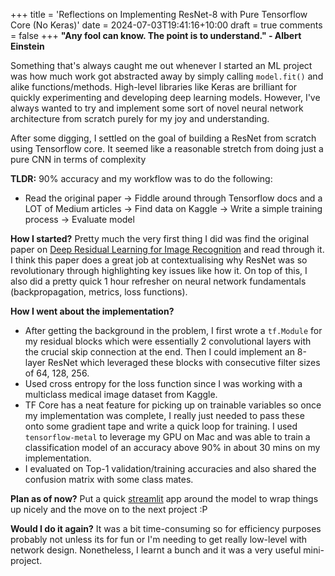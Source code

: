 +++
title = 'Reflections on Implementing ResNet-8 with Pure Tensorflow Core (No Keras)'
date = 2024-07-03T19:41:16+10:00
draft = true
comments = false
+++
**"Any fool can know. The point is to understand." - Albert Einstein**

Something that's always caught me out whenever I started an ML project was how much work got abstracted away by simply calling `model.fit()` and alike functions/methods. High-level libraries like Keras are brilliant for quickly experimenting and developing deep learning models. However, I've always wanted to try and implement some sort of novel neural network architecture from scratch purely for my joy and understanding.

After some digging, I settled on the goal of building a ResNet from scratch using Tensorflow core. It seemed like a reasonable stretch from doing just a pure CNN in terms of complexity

**TLDR:** 90% accuracy and my workflow was to do the following:
- Read the original paper -> Fiddle around through Tensorflow docs and a LOT of Medium articles -> Find data on Kaggle -> Write a simple training process -> Evaluate model

**How I started?** Pretty much the very first thing I did was find the original paper on [Deep Residual Learning for Image Recognition](https://arxiv.org/abs/1512.03385) and read through it. I think this paper does a great job at contextualising why ResNet was so revolutionary through highlighting key issues like how it. On top of this, I also did a pretty quick 1 hour refresher on neural network fundamentals (backpropagation, metrics, loss functions).

**How I went about the implementation?** 
- After getting the background in the problem, I first wrote a `tf.Module` for my residual blocks which were essentially 2 convolutional layers with the crucial skip connection at the end. Then I could implement an 8-layer ResNet which leveraged these blocks with consecutive filter sizes of 64, 128, 256. 
- Used cross entropy for the loss function since I was working with a multiclass medical image dataset from Kaggle. 
- TF Core has a neat feature for picking up on trainable variables so once my implementation was complete, I really just needed to pass these onto some gradient tape and write a quick loop for training. I used `tensorflow-metal` to leverage my GPU on Mac and was able to train a classification model of an accuracy above 90% in about 30 mins on my implementation.
- I evaluated on Top-1 validation/training accuracies and also shared the confusion matrix with some class mates.

**Plan as of now?** Put a quick [streamlit](https://streamlit.io/) app around the model to wrap things up nicely and the move on to the next project :P

**Would I do it again?** It was a bit time-consuming so for efficiency purposes probably not unless its for fun or I'm needing to get really low-level with network design. Nonetheless, I learnt a bunch and it was a very useful mini-project.
